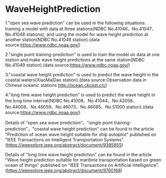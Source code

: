 # WaveHeightPrediction

1."open sea wave prediction" can be used in the following situations: training a model with data at three stations(NDBC No.41046、No.41047、No.41048 stations), and using the model for wave height prediction at another station(NDBC No.41049 station).(data source:https://www.ndbc.noaa.gov/)

2."single point training-prediction" is used to train the model on data at one station and make wave height predictions at the same station(NDBC No.41049 station).(data source:https://www.ndbc.noaa.gov/)

3."coastal wave height prediction" is used to predict the wave height in the coastal waters(XiaoMaiDao station).(data source:Observation data in Chinese oceanic stations http://ocean.ckcest.cn/)

4."long time wave height prediction" is used to predict the wave height in the long time interval(NDBC No.41008、No.41044、No.42058、No.44008、No.46059、No.46073、No.46085、No.51000 station).(data source:https://www.ndbc.noaa.gov/)

Details of "open sea wave prediction"，"single point training-prediction"，"coastal wave height prediction" can be found in the article "Prediction of ocean wave height suitable for ship autopilot" published on "IEEE Transactions on Intelligent Transportation Systems".(https://ieeexplore.ieee.org/abstract/document/9385855)

Details of "long time wave height prediction" can be found in the article "Wave height prediction suitable for maritime transportation based on green ocean of things" published on "IEEE Transactions on Artificial Intelligence".(https://ieeexplore.ieee.org/abstract/document/9760168)
